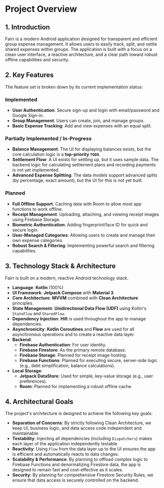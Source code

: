 # Project Overview

## 1. Introduction

Fairr is a modern Android application designed for transparent and efficient group expense management. It allows users to easily track, split, and settle shared expenses within groups. The application is built with a focus on a clean user interface, a reactive architecture, and a clear path toward robust offline capabilities and security.

## 2. Key Features

The feature set is broken down by its current implementation status:

### Implemented
- **User Authentication**: Secure sign-up and login with email/password and Google Sign-in.
- **Group Management**: Users can create, join, and manage groups.
- **Basic Expense Tracking**: Add and view expenses with an equal split.

### Partially Implemented / In-Progress
- **Balance Management**: The UI for displaying balances exists, but the core calculation logic is a **top-priority `TODO`**.
- **Settlement Flow**: A UI exists for settling up, but it uses sample data. The backend logic for calculating settlement plans and recording payments is not yet implemented.
- **Advanced Expense Splitting**: The data models support advanced splits (by percentage, exact amount), but the UI for this is not yet built.

### Planned
- **Full Offline Support**: Caching data with Room to allow most app functions to work offline.
- **Receipt Management**: Uploading, attaching, and viewing receipt images using Firebase Storage.
- **Biometric Authentication**: Adding fingerprint/face ID for quick and secure login.
- **User-Managed Categories**: Allowing users to create and manage their own expense categories.
- **Robust Search & Filtering**: Implementing powerful search and filtering capabilities.

## 3. Technology Stack & Architecture

Fairr is built on a modern, reactive Android technology stack.

- **Language**: **Kotlin** (100%)
- **UI Framework**: **Jetpack Compose** with **Material 3**.
- **Core Architecture**: **MVVM** combined with **Clean Architecture** principles.
- **State Management**: **Unidirectional Data Flow (UDF)** using Kotlin's `StateFlow` and `SharedFlow`.
- **Dependency Injection**: **Hilt** is used throughout the app to manage dependencies.
- **Asynchronicity**: **Kotlin Coroutines** and **Flow** are used for all asynchronous operations and to create a reactive data layer.
- **Backend**:
  - **Firebase Authentication**: For user identity.
  - **Firebase Firestore**: As the primary remote database.
  - **Firebase Storage**: Planned for receipt image hosting.
  - **Firebase Functions**: Planned for executing secure, server-side logic (e.g., debt simplification, balance calculations).
- **Local Storage**:
  - **Jetpack DataStore**: Used for simple, key-value storage (e.g., user preferences).
  - **Room**: Planned for implementing a robust offline cache.

## 4. Architectural Goals

The project's architecture is designed to achieve the following key goals:

- **Separation of Concerns**: By strictly following Clean Architecture, we keep UI, business logic, and data access code independent and maintainable.
- **Testability**: Injecting all dependencies (including `Dispatchers`) makes each layer of the application independently testable.
- **Reactivity**: Using `Flow` from the data layer up to the UI ensures the app is efficient and automatically reacts to data changes.
- **Scalability & Performance**: By planning to offload complex logic to Firebase Functions and denormalizing Firestore data, the app is designed to remain fast and cost-effective as it scales.
- **Security**: By planning for comprehensive Firestore Security Rules, we ensure that data access is securely controlled on the backend.
